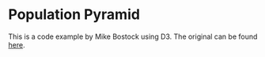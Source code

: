 # Population Pyramid

This is a code example by Mike Bostock using D3.  The original can be found [here](http://bl.ocks.org/mbostock/4062085).